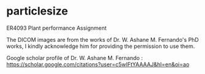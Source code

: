 # particlesize

ER4093 Plant performance Assignment 

The DICOM images are from the works of Dr. W. Ashane M. Fernando's PhD works, I kindly acknowledge him for providing the permission to use them.

Google scholar profile of Dr. W. Ashane M. Fernando : https://scholar.google.com/citations?user=c5wIFtYAAAAJ&hl=en&oi=ao
